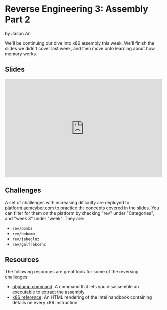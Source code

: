 # Reverse Engineering 3: Assembly Part 2
by Jason An

We'll be continuing our dive into x86 assembly this week. We'll finish the slides we didn't cover last week, and then move onto learning about how memory works.

## Slides
<iframe src="https://docs.google.com/presentation/d/e/2PACX-1vTrUOCPa0aKuX-wixfgmlrxUiZRQJWknUT2exA2TlLOG1G78ZMz_kS39G7AvOEbeXvi2olci9cIVVKv/embed?start=false&loop=false&delayms=3000" frameborder="0" width="100%" style="aspect-ratio: 16 / 10;" allowfullscreen="true" mozallowfullscreen="true" webkitallowfullscreen="true"></iframe>

## Challenges
A set of challenges with increasing difficulty are deployed to [platform.acmcyber.com](https://platform.acmcyber.com) to practice the concepts covered in the slides. You can filter for them on the platform by checking "rev" under "Categories", and "week 3" under "week". They are:
- `rev/bomb2`
- `rev/bobomb`
- `rev/jabeglnz`
- `rev/galfrekcehc`

## Resources
The following resources are great tools for some of the reversing challenges:
- [objdump command](https://man7.org/linux/man-pages/man1/objdump.1.html): A command that lets you disassemble an executable to extract the assembly
- [x86 reference](https://www.felixcloutier.com/x86/): An HTML rendering of the Intel handbook containing details on every x86 instruction
